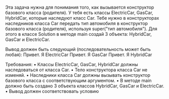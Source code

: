 Эта задача нужна для понимания того, как вызывается конструктор базового класса (родителя).
У тебя есть классы ElectricCar, GasCar, HybridCar, которые наследуют класс Car.
Тебе нужно в конструкторах наследников класса Car передать тип автомобиля в конструктор базового класса (родителя),
используя super("тип автомобиля"). Для этого в классе Solution в методе main создай 3 объекта: HybridCar, GasCar и
ElectricCar.

Вывод должен быть следующий (последовательность может быть любая):
Привет. Я ElectricCar
Привет. Я GasCar
Привет. Я HybridCar

Требования:
• Классы ElectricCar, GasCar, HybridCar должны наследоваться от класса Car.
• Тело конструктора класса Car не изменяй.
• Наследники класса Car должны вызывать конструктор базового класса с соответствующим аргументом.
• В методе main должно быть создано 3 объекта классов HybridCar, GasCar и ElectricCar.
• Вывод должен соответствовать условию
